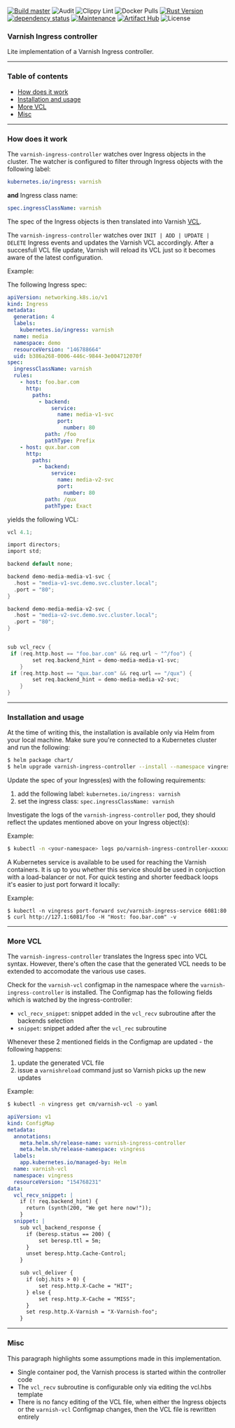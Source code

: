 [![Build master](https://github.com/mariusmagureanu/vingress/actions/workflows/rust.yml/badge.svg)](https://github.com/mariusmagureanu/vingress/actions/workflows/rust.yml)
![Audit](https://github.com/mariusmagureanu/vingress/actions/workflows/audit.yaml/badge.svg)
![Clippy Lint](https://github.com/mariusmagureanu/vingress/actions/workflows/clippy.yaml/badge.svg)
![Docker Pulls](https://img.shields.io/docker/pulls/mariusm/vingress)
[![Rust Version](https://img.shields.io/badge/rustc-1.89-blue.svg)](https://www.rust-lang.org)
[![dependency status](https://deps.rs/repo/github/mariusmagureanu/vingress/status.svg)](https://deps.rs/repo/github/mariusmagureanu/vingress)
[![Maintenance](https://img.shields.io/badge/maintenance-actively%20maintained-green.svg)](https://github.com/mariusmagureanu/vingress)
[![Artifact Hub](https://img.shields.io/endpoint?url=https://artifacthub.io/badge/repository/varnish-ingress-controller)](https://artifacthub.io/packages/search?repo=varnish-ingress-controller)
![License](https://img.shields.io/badge/license-BSD%202--Clause-blue.svg)

### Varnish Ingress controller

Lite implementation of a Varnish Ingress controller.

---

### Table of contents

- [How does it work](#how-does-it-work)
- [Installation and usage](#installation-and-usage)
- [More VCL](#more-vcl)
- [Misc](#misc)

---

### How does it work

The `varnish-ingress-controller` watches over Ingress objects in the cluster. The watcher is configured to
filter through Ingress objects with the following label:

```yaml
kubernetes.io/ingress: varnish
```

**and** Ingress class name:

```yaml
spec.ingressClassName: varnish
```

The spec of the Ingress objects is then translated into Varnish [VCL](https://varnish-cache.org/docs/trunk/users-guide/vcl.html).

The `varnish-ingress-controller` watches over `INIT | ADD | UPDATE | DELETE` Ingress events and updates
the Varnish VCL accordingly. After a succesfull VCL file update, Varnish will reload its VCL just so it becomes aware of the latest configuration.

Example:

The following Ingress spec:

```yaml
apiVersion: networking.k8s.io/v1
kind: Ingress
metadata:
  generation: 4
  labels:
    kubernetes.io/ingress: varnish
  name: media
  namespace: demo
  resourceVersion: "146788664"
  uid: b386a268-0006-446c-9844-3e004712070f
spec:
  ingressClassName: varnish
  rules:
    - host: foo.bar.com
      http:
        paths:
          - backend:
              service:
                name: media-v1-svc
                port:
                  number: 80
            path: /foo
            pathType: Prefix
    - host: qux.bar.com
      http:
        paths:
          - backend:
              service:
                name: media-v2-svc
                port:
                  number: 80
            path: /qux
            pathType: Exact
```

yields the following VCL:

```c
vcl 4.1;

import directors;
import std;

backend default none;

backend demo-media-media-v1-svc {
  .host = "media-v1-svc.demo.svc.cluster.local";
  .port = "80";
}

backend demo-media-media-v2-svc {
  .host = "media-v2-svc.demo.svc.cluster.local";
  .port = "80";
}


sub vcl_recv {
 if (req.http.host == "foo.bar.com" && req.url ~ "^/foo") {
        set req.backend_hint = demo-media-media-v1-svc;
    }
 if (req.http.host == "qux.bar.com" && req.url == "/qux") {
        set req.backend_hint = demo-media-media-v2-svc;
    }
}
```

---

### Installation and usage

At the time of writing this, the installation is available only via Helm from your local machine.
Make sure you're connected to a Kubernetes cluster and run the following:

```sh
$ helm package chart/
$ helm upgrade varnish-ingress-controller --install --namespace vingress --create-namespace ./varnish-ingress-controller-0.4.0.tgz -f charts/values.yaml
```

Update the spec of your Ingress(es) with the following requirements:

1. add the following label: `kubernetes.io/ingress: varnish`
2. set the ingress class: `spec.ingressClassName: varnish`

Investigate the logs of the `varnish-ingress-controller` pod, they should reflect the updates mentioned above on your Ingress object(s):

Example:

```sh
$ kubectl -n <your-namespace> logs po/varnish-ingress-controller-xxxxxxxxxx-yyyyy
```

A Kubernetes service is available to be used for reaching the Varnish containers. It is up to you whether this service
should be used in conjuction with a load-balancer or not.
For quick testing and shorter feedback loops it's easier to just port forward it locally:

Example:

```
$ kubectl -n vingress port-forward svc/varnish-ingress-service 6081:80
$ curl http://127.1:6081/foo -H "Host: foo.bar.com" -v
```

---

### More VCL

The `varnish-ingress-controller` translates the Ingress spec into VCL syntax. However, there's often the
case that the generated VCL needs to be extended to accomodate the various use cases.

Check for the `varnish-vcl` configmap in the namespace where the `varnish-ingress-controller` is installed.
The Configmap has the following fields which is watched by the ingress-controller:

- `vcl_recv_snippet`: snippet added in the `vcl_recv` subroutine after the backends selection
- `snippet`: snippet added after the `vcl_rec` subroutine

Whenever these 2 mentioned fields in the Configmap are updated - the following happens:

1.  update the generated VCL file
2.  issue a `varnishreload` command just so Varnish picks up the new updates

Example:

```sh
$ kubectl -n vingress get cm/varnish-vcl -o yaml
```

```yaml
apiVersion: v1
kind: ConfigMap
metadata:
  annotations:
    meta.helm.sh/release-name: varnish-ingress-controller
    meta.helm.sh/release-namespace: vingress
  labels:
    app.kubernetes.io/managed-by: Helm
  name: varnish-vcl
  namespace: vingress
  resourceVersion: "154768231"
data:
  vcl_recv_snippet: |
    if (! req.backend_hint) {
      return (synth(200, "We get here now!"));
    }
  snippet: |
    sub vcl_backend_response {
      if (beresp.status == 200) {
          set beresp.ttl = 5m; 
      }
      unset beresp.http.Cache-Control;
    }

    sub vcl_deliver {
      if (obj.hits > 0) {
          set resp.http.X-Cache = "HIT"; 
      } else {
          set resp.http.X-Cache = "MISS";
      }
      set resp.http.X-Varnish = "X-Varnish-foo";
    }
```

---

### Misc

This paragraph highlights some assumptions made in this implementation.

- Single container pod, the Varnish process is started within the controller code
- The `vcl_recv` subroutine is configurable only via editing the vcl.hbs template
- There is no fancy editing of the VCL file, when either the Ingress objects or the `varnish-vcl` Configmap changes, then the VCL file is rewritten entirely
